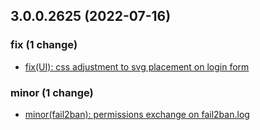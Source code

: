 ## 3.0.0.2625 (2022-07-16)

### fix (1 change)

- [fix(UI): css adjustment to svg placement on login form](QuickBox/development/v3-development@2a273ec86948e7530547479de301d63b7b8105ab)

### minor (1 change)

- [minor(fail2ban): permissions exchange on fail2ban.log](QuickBox/development/v3-development@871d2086cb4136729923e8112f7a474b1359b091)
